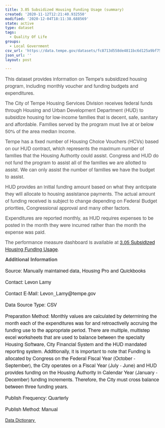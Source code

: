 ```yaml
---
title: 3.05 Subsidized Housing Funding Usage (summary)
created: '2020-11-12T12:21:40.932550'
modified: '2020-12-04T18:11:38.688569'
state: active
type: dataset
tags:
  - Quality Of Life
groups:
  - Local Government
csv_url: 'https://data.tempe.gov/datasets/fc8713d558de4811bc6d125a9bf75188_0.csv'
json_url: ''
layout: post

---
```

<p style='margin-top:0px; margin-bottom:10px; color:rgb(68, 72, 73); font-family:Arial, Helvetica, Arial, Verdana, sans-serif;'><span style='color:rgb(76, 76, 76); font-family:&quot;Avenir Next W01&quot;, &quot;Avenir Next W00&quot;, &quot;Avenir Next&quot;, Avenir, &quot;Helvetica Neue&quot;, sans-serif; font-size:medium;'>This dataset provides information on Tempe's subsidized housing program, including monthly voucher and funding budgets and expenditures.</span></p><p style='margin-top:0px; margin-bottom:10px; color:rgb(68, 72, 73); font-family:Arial, Helvetica, Arial, Verdana, sans-serif;'><span style='color:rgb(76, 76, 76); font-family:&quot;Avenir Next W01&quot;, &quot;Avenir Next W00&quot;, &quot;Avenir Next&quot;, Avenir, &quot;Helvetica Neue&quot;, sans-serif; font-size:medium;'>The City of Tempe Housing Services Division receives federal funds through Housing and Urban Development Department (HUD) to subsidize housing for low-income families that is decent, safe, sanitary and affordable. Families served by the program must live at or below 50% of the area median income.</span></p><p style='margin-top:0px; margin-bottom:10px; color:rgb(68, 72, 73); font-family:Arial, Helvetica, Arial, Verdana, sans-serif;'><span style='color:rgb(76, 76, 76); font-family:&quot;Avenir Next W01&quot;, &quot;Avenir Next W00&quot;, &quot;Avenir Next&quot;, Avenir, &quot;Helvetica Neue&quot;, sans-serif; font-size:medium;'>Tempe has a fixed number of Housing Choice Vouchers (HCVs) based on our HUD contract, which represents the maximum number of families that the Housing Authority could assist. Congress and HUD do not fund the program to assist all of the families we are allotted to assist. We can only assist the number of families we have the budget to assist.</span></p><p style='margin-top:0px; margin-bottom:10px; color:rgb(68, 72, 73); font-family:Arial, Helvetica, Arial, Verdana, sans-serif;'><span style='color:rgb(76, 76, 76); font-family:&quot;Avenir Next W01&quot;, &quot;Avenir Next W00&quot;, &quot;Avenir Next&quot;, Avenir, &quot;Helvetica Neue&quot;, sans-serif; font-size:medium;'>HUD provides an initial funding amount based on what they anticipate they will allocate to housing assistance payments. The actual amount of funding received is subject to change depending on Federal Budget priorities, Congressional approval and many other factors.</span></p><p style='margin-top:0px; margin-bottom:10px; color:rgb(68, 72, 73); font-family:Arial, Helvetica, Arial, Verdana, sans-serif;'><span style='color:rgb(76, 76, 76); font-family:&quot;Avenir Next W01&quot;, &quot;Avenir Next W00&quot;, &quot;Avenir Next&quot;, Avenir, &quot;Helvetica Neue&quot;, sans-serif; font-size:medium;'>Expenditures are reported monthly, as HUD requires expenses to be posted in the month they were incurred rather than the month the expense was paid.</span></p><p style='margin-top:0px; margin-bottom:10px; color:rgb(68, 72, 73); font-family:Arial, Helvetica, Arial, Verdana, sans-serif;'><span style='color:rgb(76, 76, 76); font-family:&quot;Avenir Next W01&quot;, &quot;Avenir Next W00&quot;, &quot;Avenir Next&quot;, Avenir, &quot;Helvetica Neue&quot;, sans-serif; font-size:medium;'>The performance measure dashboard is available at <a href='https://quality-of-life-tempegov.hub.arcgis.com/pages/subsidized-housing-funding-usage' rel='nofollow ugc' target='_blank'>3.05 Subsidized Housing Funding Usage</a>.</span></p><p style='margin-top:0px; margin-bottom:10px; color:rgb(68, 72, 73); font-family:Arial, Helvetica, Arial, Verdana, sans-serif;'><span style='color:rgb(76, 76, 76); font-family:&quot;Avenir Next W01&quot;, &quot;Avenir Next W00&quot;, &quot;Avenir Next&quot;, Avenir, &quot;Helvetica Neue&quot;, sans-serif; font-size:medium;'><b>Additional Information</b></span></p><p style='font-family:&quot;Avenir Next W01&quot;, &quot;Avenir Next W00&quot;, &quot;Avenir Next&quot;, Avenir, &quot;Helvetica Neue&quot;, sans-serif;'><font size='3' style='font-family:inherit;'>Source: Manually maintained data, Housing Pro and Quickbooks</font></p><p style='font-family:&quot;Avenir Next W01&quot;, &quot;Avenir Next W00&quot;, &quot;Avenir Next&quot;, Avenir, &quot;Helvetica Neue&quot;, sans-serif;'><font size='3' style='font-family:inherit;'><font size='3' style='font-family:inherit;'>Contact: Levon Lamy</font></font></p><p style='font-family:&quot;Avenir Next W01&quot;, &quot;Avenir Next W00&quot;, &quot;Avenir Next&quot;, Avenir, &quot;Helvetica Neue&quot;, sans-serif;'><font size='3' style='font-family:inherit;'><font size='3' style='font-family:inherit;'><font size='3' style='font-family:inherit;'>Contact E-Mail: Levon_Lamy@tempe.gov</font></font></font></p><p style='font-family:&quot;Avenir Next W01&quot;, &quot;Avenir Next W00&quot;, &quot;Avenir Next&quot;, Avenir, &quot;Helvetica Neue&quot;, sans-serif;'><font size='3' style='font-family:inherit;'><font size='3' style='font-family:inherit;'><font size='3' style='font-family:inherit;'><font size='3' style='font-family:inherit;'>Data Source Type: CSV</font></font></font></font></p><p style='font-family:&quot;Avenir Next W01&quot;, &quot;Avenir Next W00&quot;, &quot;Avenir Next&quot;, Avenir, &quot;Helvetica Neue&quot;, sans-serif;'><font size='3' style='font-family:inherit;'><font size='3' style='font-family:inherit;'><font size='3' style='font-family:inherit;'>Preparation Method: Monthly values are calculated by determining the month each of the expenditures was for and retroactivelly accruing the funding use to the appropriate period. There are multiple, multistep excel worksheets that are used to balance between the specialty Housing Software, City Financial System and the HUD mandated reporting system. Additionally, it is important to note that Funding is allocated by Congress on the Federal Fiscal Year (October - September), the City operates on a Fiscal Year (July - June) and HUD provides funding on the Housing Authority in Calendar Year (January - December) funding increments. Therefore, the City must cross balance between three funding years.</font></font></font></p><p style='font-family:&quot;Avenir Next W01&quot;, &quot;Avenir Next W00&quot;, &quot;Avenir Next&quot;, Avenir, &quot;Helvetica Neue&quot;, sans-serif;'><font size='3' style='font-family:inherit;'><font size='3' style='font-family:inherit;'><font size='3' style='font-family:inherit;'><font size='3' style='font-family:inherit;'>Publish Frequency: Quarterly</font></font></font></font></p><p style='font-family:&quot;Avenir Next W01&quot;, &quot;Avenir Next W00&quot;, &quot;Avenir Next&quot;, Avenir, &quot;Helvetica Neue&quot;, sans-serif;'><font size='3' style='font-family:inherit;'><font size='3' style='font-family:inherit;'><font size='3' style='font-family:inherit;'>Publish Method: Manual</font></font></font></p><p style='font-family:&quot;Avenir Next W01&quot;, &quot;Avenir Next W00&quot;, &quot;Avenir Next&quot;, Avenir, &quot;Helvetica Neue&quot;, sans-serif;'><a href='https://gis.tempe.gov/design/data-dictionary/3.05%20Subsidized%20Housing%20Funding%20Usage%20(summary)/' rel='nofollow ugc' target='_blank'>Data Dictionary </a><br /></p><p><font size='3' style='font-family:inherit;'><font size='3' style='font-family:inherit;'><br /></font></font></p>
